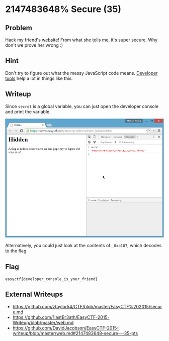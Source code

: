 # 2147483648% Secure (35)

## Problem

Hack my friend's [website](https://www.easyctf.com/static/problems/intro-js/index.html)! From what she tells me, it's super secure. Why don't we prove her wrong :)

## Hint

Don't try to figure out what the messy JavaScript code means. [Developer tools](https://www.google.com/search?q=developer+tools) help a lot in things like this.

## Writeup

Since `secret` is a global variable, you can just open the developer console and print the variable.

![](screenshots/2147483648_1.png)

Alternatively, you could just look at the contents of `_0xa107`, which decodes to the flag.

## Flag

`easyctf{developer_console_is_your_friend}`

## External Writeups

* https://github.com/ztaylor54/CTF/blob/master/EasyCTF%202015/secure.md
* https://github.com/1lastBr3ath/EasyCTF-2015-Writeup/blob/master/web.md
* https://github.com/DavidJacobson/EasyCTF-2015-writeup/blob/master/web.md#2147483648-secure---35-pts
